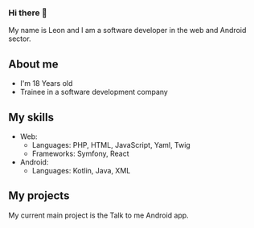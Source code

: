### Hi there 👋
My name is Leon and I am a software developer in the web and Android sector.

## About me
- I'm 18 Years old
- Trainee in a software development company

## My skills
- Web:
  - Languages: PHP, HTML, JavaScript, Yaml, Twig
  - Frameworks: Symfony, React
- Android:
  - Languages: Kotlin, Java, XML

## My projects
My current main project is the Talk to me Android app.
<!--
**LnZpk2302/LnZpk2302** is a ✨ _special_ ✨ repository because its `README.md` (this file) appears on your GitHub profile.

Here are some ideas to get you started:

- 🔭 I’m currently working on ...
- 🌱 I’m currently learning ...
- 👯 I’m looking to collaborate on ...
- 🤔 I’m looking for help with ...
- 💬 Ask me about ...
- 📫 How to reach me: ...
- 😄 Pronouns: ...
- ⚡ Fun fact: ...
-->
